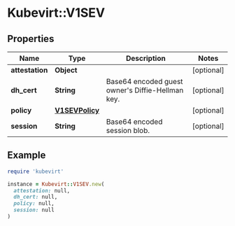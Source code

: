 # Kubevirt::V1SEV

## Properties

| Name | Type | Description | Notes |
| ---- | ---- | ----------- | ----- |
| **attestation** | **Object** |  | [optional] |
| **dh_cert** | **String** | Base64 encoded guest owner&#39;s Diffie-Hellman key. | [optional] |
| **policy** | [**V1SEVPolicy**](V1SEVPolicy.md) |  | [optional] |
| **session** | **String** | Base64 encoded session blob. | [optional] |

## Example

```ruby
require 'kubevirt'

instance = Kubevirt::V1SEV.new(
  attestation: null,
  dh_cert: null,
  policy: null,
  session: null
)
```

